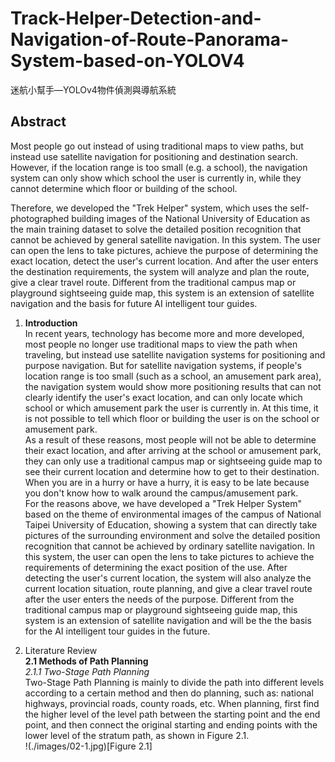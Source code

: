 # Track-Helper-Detection-and-Navigation-of-Route-Panorama-System-based-on-YOLOV4
迷航小幫手—YOLOv4物件偵測與導航系統

## Abstract  
Most people go out instead of using traditional maps to view paths, but instead use satellite navigation for positioning and destination search. However, if the location range is too small (e.g. a school), the navigation system can only show which school the user is currently in, while they cannot determine which floor or building of the school.  

Therefore, we developed the "Trek Helper" system, which uses the self-photographed building images of the National University of Education as the main training dataset to solve the detailed position recognition that cannot be achieved by general satellite navigation. In this system. The user can open the lens to take pictures, achieve the purpose of determining the exact location, detect the user's current location. And after the user enters the destination requirements, the system will analyze and plan the route, give a clear travel route. Different from the traditional campus map or playground sightseeing guide map, this system is an extension of satellite navigation and the basis for future AI intelligent tour guides.  



1. **Introduction**  
In recent years, technology has become more and more developed, most people no longer use traditional maps to view the path when traveling, but instead use satellite navigation systems for positioning and purpose navigation. But for satellite navigation systems, if people's location range is too small (such as a school, an amusement park area), the navigation system would show more positioning results that can not clearly identify the user's exact location, and can only locate which school or which amusement park the user is currently in. At this time, it is not possible to tell which floor or building the user is on the school or amusement park.    
As a result of these reasons, most people will not be able to determine their exact location, and after arriving at the school or amusement park, they can only use a traditional campus map or sightseeing guide map to see their current location and determine how to get to their destination. When you are in a hurry or have a hurry, it is easy to be late because you don't know how to walk around the campus/amusement park.    
For the reasons above, we have developed a "Trek Helper System" based on the theme of environmental images of the campus of National Taipei University of Education, showing a system that can directly take pictures of the surrounding environment and solve the detailed position recognition that cannot be achieved by ordinary satellite navigation. In this system, the user can open the lens to take pictures to achieve the requirements of determining the exact position of the use. After detecting the user's current location, the system will also analyze the current location situation, route planning, and give a clear travel route after the user enters the needs of the purpose. Different from the traditional campus map or playground sightseeing guide map, this system is an extension of satellite navigation and will be the the basis for the AI intelligent tour guides in the future.  


2. Literature Review  
**2.1  Methods of Path Planning**  
*2.1.1  Two-Stage Path Planning*  
Two-Stage Path Planning is mainly to divide the path into different levels according to a certain method and then do planning, such as: national highways, provincial roads, county roads, etc. When planning, first find the higher level of the level path between the starting point and the end point, and then connect the original starting and ending points with the lower level of the stratum path, as shown in Figure 2.1.  
!(./images/02-1.jpg)[Figure 2.1]
